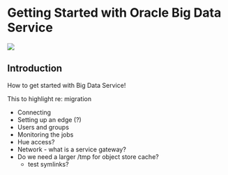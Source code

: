 # Getting Started with Oracle Big Data Service
  ![](images/100/Title-100.png)

## Introduction

How to get started with Big Data Service!

This to highlight re: migration
* Connecting
* Setting up an edge (?)
* Users and groups
* Monitoring the jobs
* Hue access?
* Network - what is a service gateway?  
* Do we need a larger /tmp for object store cache?
    * test symlinks?
